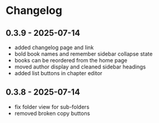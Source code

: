 # Changelog

## 0.3.9 - 2025-07-14
- added changelog page and link
- bold book names and remember sidebar collapse state
- books can be reordered from the home page
- moved author display and cleaned sidebar headings
- added list buttons in chapter editor

## 0.3.8 - 2025-07-14
- fix folder view for sub-folders
- removed broken copy buttons
